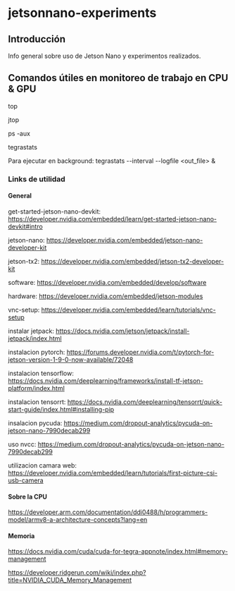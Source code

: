 # jetsonnano-experiments

## Introducción

Info general sobre uso de Jetson Nano y experimentos realizados.

## Comandos útiles en monitoreo de trabajo en CPU & GPU

top

jtop

ps -aux

tegrastats

Para ejecutar en background:
tegrastats --interval <int> --logfile <out_file> &

### Links de utilidad

#### General

get-started-jetson-nano-devkit:
<https://developer.nvidia.com/embedded/learn/get-started-jetson-nano-devkit#intro>

jetson-nano:
<https://developer.nvidia.com/embedded/jetson-nano-developer-kit>

jetson-tx2:
<https://developer.nvidia.com/embedded/jetson-tx2-developer-kit>

software:
<https://developer.nvidia.com/embedded/develop/software>

hardware:
<https://developer.nvidia.com/embedded/jetson-modules>

vnc-setup:
<https://developer.nvidia.com/embedded/learn/tutorials/vnc-setup>

instalar jetpack:
<https://docs.nvidia.com/jetson/jetpack/install-jetpack/index.html>

instalacion pytorch:
<https://forums.developer.nvidia.com/t/pytorch-for-jetson-version-1-9-0-now-available/72048>

instalacion tensorflow:
<https://docs.nvidia.com/deeplearning/frameworks/install-tf-jetson-platform/index.html>

instalacion tensorrt:
<https://docs.nvidia.com/deeplearning/tensorrt/quick-start-guide/index.html#installing-pip>

insalacion pycuda:
<https://medium.com/dropout-analytics/pycuda-on-jetson-nano-7990decab299>

uso nvcc:
<https://medium.com/dropout-analytics/pycuda-on-jetson-nano-7990decab299>

utilizacion camara web:
<https://developer.nvidia.com/embedded/learn/tutorials/first-picture-csi-usb-camera>

#### Sobre la CPU

<https://developer.arm.com/documentation/ddi0488/h/programmers-model/armv8-a-architecture-concepts?lang=en>

#### Memoria

<https://docs.nvidia.com/cuda/cuda-for-tegra-appnote/index.html#memory-management>

<https://developer.ridgerun.com/wiki/index.php?title=NVIDIA_CUDA_Memory_Management>
